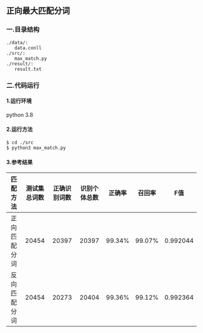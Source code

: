 ## 正向最大匹配分词

### 一.目录结构

```
./data/:
   data.conll
./src/:
   max_match.py
./result/:
   result.txt
```

### 二.代码运行

#### 1.运行环境

python 3.8

#### 2.运行方法

```
$ cd ./src
$ python3 max_match.py
```

#### 3.参考结果

|   匹配方法   | 测试集总词数 | 正确识别词数 | 识别个体总数 | 正确率 | 召回率 |   F值    |
| :----------: | :----------: | :----------: | :----------: | :----: | :----: | :------: |
| 正向匹配分词 |    20454     |    20397     |    20397     | 99.34% | 99.07% | 0.992044 |
| 反向匹配分词 |    20454     |    20273     |    20404     | 99.36% | 99.12% | 0.992364 |
